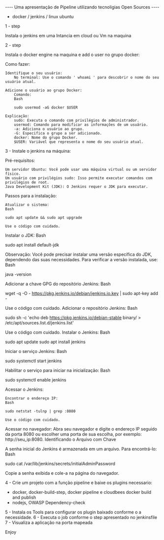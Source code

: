 ---- Uma apresentação de Pipeline utilizando tecnoligias Open Sources ----

- docker / jenkins / linux ubuntu

1 - step

Instala o jenkins em uma Intancia em cloud ou Vm na maquina

2 - step 

Instala o docker engine na maquina e add o user no grupo docker:

Como fazer:

    Identifique o seu usuário:
        No terminal: Use o comando ' whoami ' para descobrir o nome do seu usuário atual.

    Adicione o usuário ao grupo Docker:
        Comando:
        Bash

        sudo usermod -aG docker $USER

    Explicação:
        sudo: Executa o comando com privilégios de administrador.
        usermod: Comando para modificar as informações de um usuário.
        -a: Adiciona o usuário ao grupo.
        -G: Especifica o grupo a ser adicionado.
        docker: Nome do grupo Docker.
        $USER: Variável que representa o nome do seu usuário atual.

3 - Instale o jenkins na máquina:

Pré-requisitos:

    Um servidor Ubuntu: Você pode usar uma máquina virtual ou um servidor físico.
    Um usuário com privilégios sudo: Isso permite executar comandos com privilégios de root.
    Java Development Kit (JDK): O Jenkins requer o JDK para executar.

Passos para a instalação:

    Atualizar o sistema:
    Bash

    sudo apt update && sudo apt upgrade

    Use o código com cuidado.

Instalar o JDK:
Bash

sudo apt install default-jdk

Observação: Você pode precisar instalar uma versão específica do JDK, dependendo das suas necessidades. Para verificar a versão instalada, use:
Bash

java -version

Adicionar a chave GPG do repositório Jenkins:
Bash

wget -q -O - https://pkg.jenkins.io/debian/jenkins.io.key | sudo apt-key add -

Use o código com cuidado.
Adicionar o repositório Jenkins:
Bash

sudo sh -c 'echo deb https://pkg.jenkins.io/debian-stable binary/ > /etc/apt/sources.list.d/jenkins.list'

Use o código com cuidado.
Instalar o Jenkins:
Bash

sudo apt update
sudo apt install jenkins

Iniciar o serviço Jenkins:
Bash

sudo systemctl start jenkins

Habilitar o serviço para iniciar na inicialização:
Bash

sudo systemctl enable jenkins

Acessar o Jenkins:

    Encontrar o endereço IP:
    Bash

    sudo netstat -tulnp | grep :8080

    Use o código com cuidado.

Acessar no navegador: Abra seu navegador e digite o endereço IP seguido da porta 8080 ou escolher uma porta de sua escolha, por exemplo: http://seu_ip:8080.
Identificando o Arquivo com Chave

A senha inicial do Jenkins é armazenada em um arquivo. Para encontrá-lo:
Bash

sudo cat /var/lib/jenkins/secrets/initialAdminPassword


Copie a senha exibida e cole-a na página do navegador.

4 - Crie um projeto com a função pipeline e baixe os plugins necessario:
- docker, docker-build-step, docker pipeline e cloudbees docker build and publish
- nodejs, OWASP Dependency-check

5 - Instala os Tools para configurar os plugin baixado conforme o a necessidade.
6 - Executa o job conforme o step apresentado no jenkinsfile
7 - Visualiza a aplicação na porta mapeada

Enjoy
